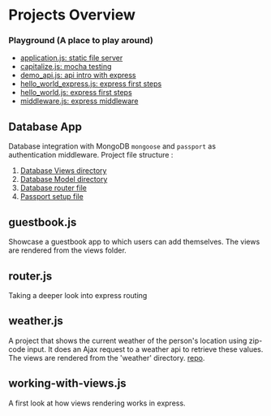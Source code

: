 # Projects Overview

### Playground (A place to play around)
- [application.js: static file server](playground/application.js)
- [capitalize.js: mocha testing](playground/capitalize.js)
- [demo_api.js: api intro with express](playground/demo_api.js)
- [hello_world_express.js: express first steps](playground/hello_world_express.js)
- [hello_world.js: express first steps](playground/hello_world.js)
- [middleware.js: express middleware](playground/middleware.js)


## Database App
Database integration with MongoDB ```mongoose``` and ```passport``` as authentication middleware. Project file structure :

1. [Database Views directory](database_views)
2. [Database Model directory](model)
3. [Database router file](database_routes.js)
4. [Passport setup file](setuppassport.js)

## guestbook.js
Showcase a guestbook app to which users can add themselves. The views are rendered from the views folder.

## router.js
Taking a deeper look into express routing

## weather.js
A project that shows the current weather of the person's location using zip-code input. It does an Ajax request to a weather api to retrieve these values. The views are rendered from the 'weather' directory. [repo](/weather).

## working-with-views.js
A first look at how views rendering works in express.
